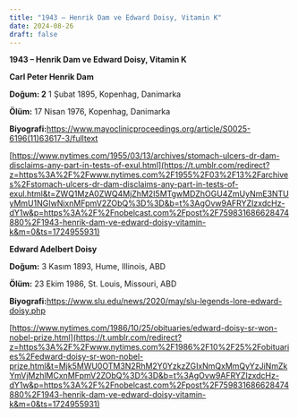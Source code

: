 ```yaml
---
title: "1943 – Henrik Dam ve Edward Doisy, Vitamin K"
date: 2024-08-26
draft: false
---
```


**1943 – Henrik Dam ve Edward Doisy, Vitamin K**

**Carl Peter Henrik Dam**

**Doğum: 2** 1 Şubat 1895, Kopenhag, Danimarka

**Ölüm:** 17 Nisan 1976, Kopenhag, Danimarka

**Biyografi:**<https://www.mayoclinicproceedings.org/article/S0025-6196(11)63617-3/fulltext>

[https://www.nytimes.com/1955/03/13/archives/stomach-ulcers-dr-dam-disclaims-any-part-in-tests-of-exul.html](https://t.umblr.com/redirect?z=https%3A%2F%2Fwww.nytimes.com%2F1955%2F03%2F13%2Farchives%2Fstomach-ulcers-dr-dam-disclaims-any-part-in-tests-of-exul.html&t=ZWQ1MzA0ZWQ4MjZhM2I5MTgwMDZhOGU4ZmUyNmE3NTUyMmU1NGIwNixnMFpmV2ZObQ%3D%3D&b=t%3AgOvw9AFRYZIzxdcHz-dY1w&p=https%3A%2F%2Fnobelcast.com%2Fpost%2F759831686628474880%2F1943-henrik-dam-ve-edward-doisy-vitamin-k&m=0&ts=1724955931)

**Edward Adelbert Doisy**

**Doğum:** 3 Kasım 1893, Hume, Illinois, ABD

**Ölüm:** 23 Ekim 1986, St. Louis, Missouri, ABD

**Biyografi:**<https://www.slu.edu/news/2020/may/slu-legends-lore-edward-doisy.php>

[https://www.nytimes.com/1986/10/25/obituaries/edward-doisy-sr-won-nobel-prize.html](https://t.umblr.com/redirect?z=https%3A%2F%2Fwww.nytimes.com%2F1986%2F10%2F25%2Fobituaries%2Fedward-doisy-sr-won-nobel-prize.html&t=Mjk5MWU0OTM3N2RhM2Y0YzkzZGIxNmQxMmQyYzJiNmZkYmVjMzhlMCxnMFpmV2ZObQ%3D%3D&b=t%3AgOvw9AFRYZIzxdcHz-dY1w&p=https%3A%2F%2Fnobelcast.com%2Fpost%2F759831686628474880%2F1943-henrik-dam-ve-edward-doisy-vitamin-k&m=0&ts=1724955931)